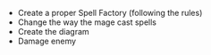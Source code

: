 * Create a proper Spell Factory (following the rules)
* Change the way the mage cast spells
* Create the diagram
* Damage enemy
